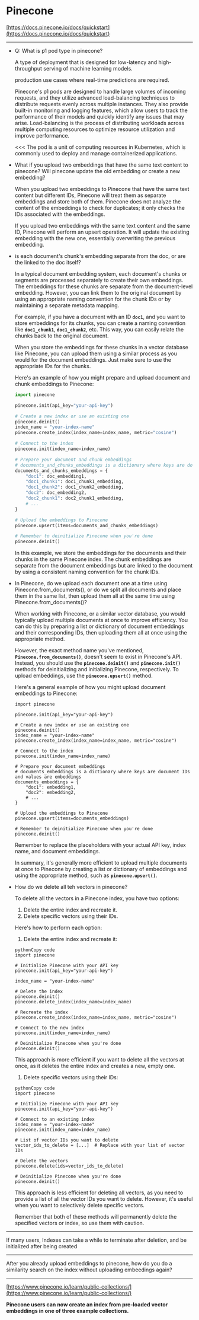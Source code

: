 # Pinecone

[https://docs.pinecone.io/docs/quickstart](https://docs.pinecone.io/docs/quickstart)

---

- Q: What is p1 pod type in pinecone?
    
    A type of deployment that is designed for low-latency and high-throughput serving of machine learning models.
    
    production use cases where real-time predictions are required.
    
    Pinecone's p1 pods are designed to handle large volumes of incoming requests, and they utilize advanced load-balancing techniques to distribute requests evenly across multiple instances. They also provide built-in monitoring and logging features, which allow users to track the performance of their models and quickly identify any issues that may arise.
    Load-balancing is the process of distributing workloads across multiple computing resources to optimize resource utilization and improve performance.
    
    <<<
    The pod is a unit of computing resources in Kubernetes, which is commonly used to deploy and manage containerized applications.
    
- What if you upload two embeddings that have the same text content to pinecone? Will pinecone update the old embedding or create a new embedding?
    
    When you upload two embeddings to Pinecone that have the same text content but different IDs, Pinecone will treat them as separate embeddings and store both of them. Pinecone does not analyze the content of the embeddings to check for duplicates; it only checks the IDs associated with the embeddings.
    
    If you upload two embeddings with the same text content and the same ID, Pinecone will perform an upsert operation. It will update the existing embedding with the new one, essentially overwriting the previous embedding.
    
- is each document's chunk's embedding separate from the doc, or are the linked to the doc itself?
    
    In a typical document embedding system, each document's chunks or segments are processed separately to create their own embeddings. The embeddings for these chunks are separate from the document-level embedding. However, you can link them to the original document by using an appropriate naming convention for the chunk IDs or by maintaining a separate metadata mapping.
    
    For example, if you have a document with an ID **`doc1`**, and you want to store embeddings for its chunks, you can create a naming convention like **`doc1_chunk1`**, **`doc1_chunk2`**, etc. This way, you can easily relate the chunks back to the original document.
    
    When you store the embeddings for these chunks in a vector database like Pinecone, you can upload them using a similar process as you would for the document embeddings. Just make sure to use the appropriate IDs for the chunks.
    
    Here's an example of how you might prepare and upload document and chunk embeddings to Pinecone:
    
    ```python
    import pinecone
    
    pinecone.init(api_key="your-api-key")
    
    # Create a new index or use an existing one
    pinecone.deinit()
    index_name = "your-index-name"
    pinecone.create_index(index_name=index_name, metric="cosine")
    
    # Connect to the index
    pinecone.init(index_name=index_name)
    
    # Prepare your document and chunk embeddings
    # documents_and_chunks_embeddings is a dictionary where keys are document or chunk IDs and values are embeddings
    documents_and_chunks_embeddings = {
        "doc1": doc_embedding1,
        "doc1_chunk1": doc1_chunk1_embedding,
        "doc1_chunk2": doc1_chunk2_embedding,
        "doc2": doc_embedding2,
        "doc2_chunk1": doc2_chunk1_embedding,
        # ...
    }
    
    # Upload the embeddings to Pinecone
    pinecone.upsert(items=documents_and_chunks_embeddings)
    
    # Remember to deinitialize Pinecone when you're done
    pinecone.deinit()
    
    ```
    
    In this example, we store the embeddings for the documents and their chunks in the same Pinecone index. The chunk embeddings are separate from the document embeddings but are linked to the document by using a consistent naming convention for the chunk IDs.
    
- In Pinecone, do we upload each document one at a time using Pinecone.from_documents(), or do we split all documents and place them in the same list, then upload them all at the same time using Pinecone.from_documents()?
    
    When working with Pinecone, or a similar vector database, you would typically upload multiple documents at once to improve efficiency. You can do this by preparing a list or dictionary of document embeddings and their corresponding IDs, then uploading them all at once using the appropriate method.
    
    However, the exact method name you've mentioned, **`Pinecone.from_documents()`**, doesn't seem to exist in Pinecone's API. Instead, you should use the **`pinecone.deinit()`** and **`pinecone.init()`** methods for deinitializing and initializing Pinecone, respectively. To upload embeddings, use the **`pinecone.upsert()`** method.
    
    Here's a general example of how you might upload document embeddings to Pinecone:
    
    ```
    import pinecone
    
    pinecone.init(api_key="your-api-key")
    
    # Create a new index or use an existing one
    pinecone.deinit()
    index_name = "your-index-name"
    pinecone.create_index(index_name=index_name, metric="cosine")
    
    # Connect to the index
    pinecone.init(index_name=index_name)
    
    # Prepare your document embeddings
    # documents_embeddings is a dictionary where keys are document IDs and values are embeddings
    documents_embeddings = {
        "doc1": embedding1,
        "doc2": embedding2,
        # ...
    }
    
    # Upload the embeddings to Pinecone
    pinecone.upsert(items=documents_embeddings)
    
    # Remember to deinitialize Pinecone when you're done
    pinecone.deinit()
    ```
    
    Remember to replace the placeholders with your actual API key, index name, and document embeddings.
    
    In summary, it's generally more efficient to upload multiple documents at once to Pinecone by creating a list or dictionary of embeddings and using the appropriate method, such as **`pinecone.upsert()`**.
    
- How do we delete all teh vectors in pinecone?
    
    To delete all the vectors in a Pinecone index, you have two options:
    
    1. Delete the entire index and recreate it.
    2. Delete specific vectors using their IDs.
    
    Here's how to perform each option:
    
    1. Delete the entire index and recreate it:
    
    ```
    pythonCopy code
    import pinecone
    
    # Initialize Pinecone with your API key
    pinecone.init(api_key="your-api-key")
    
    index_name = "your-index-name"
    
    # Delete the index
    pinecone.deinit()
    pinecone.delete_index(index_name=index_name)
    
    # Recreate the index
    pinecone.create_index(index_name=index_name, metric="cosine")
    
    # Connect to the new index
    pinecone.init(index_name=index_name)
    
    # Deinitialize Pinecone when you're done
    pinecone.deinit()
    
    ```
    
    This approach is more efficient if you want to delete all the vectors at once, as it deletes the entire index and creates a new, empty one.
    
    1. Delete specific vectors using their IDs:
    
    ```
    pythonCopy code
    import pinecone
    
    # Initialize Pinecone with your API key
    pinecone.init(api_key="your-api-key")
    
    # Connect to an existing index
    index_name = "your-index-name"
    pinecone.init(index_name=index_name)
    
    # List of vector IDs you want to delete
    vector_ids_to_delete = [...]  # Replace with your list of vector IDs
    
    # Delete the vectors
    pinecone.delete(ids=vector_ids_to_delete)
    
    # Deinitialize Pinecone when you're done
    pinecone.deinit()
    
    ```
    
    This approach is less efficient for deleting all vectors, as you need to provide a list of all the vector IDs you want to delete. However, it's useful when you want to selectively delete specific vectors.
    
    Remember that both of these methods will permanently delete the specified vectors or index, so use them with caution.
    

---

If many users, Indexes can take a while to terminate after deletion, and be initialized after being created

---

After you already upload embeddings to pinecone, how do you do a similarity search on the index without uploading embeedings again?

---

[https://www.pinecone.io/learn/public-collections/](https://www.pinecone.io/learn/public-collections/)

**Pinecone users can now create an index from pre-loaded vector embeddings in one of three example collections.**